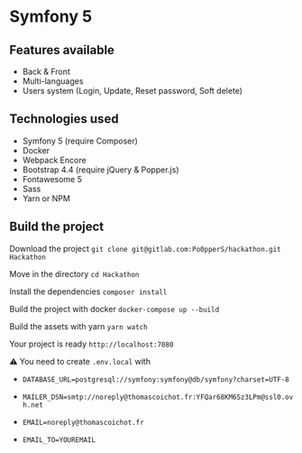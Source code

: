 # Symfony 5

## Features available

* Back & Front
* Multi-languages
* Users system (Login, Update, Reset password, Soft delete)

## Technologies used

* Symfony 5 (require Composer)
* Docker
* Webpack Encore
* Bootstrap 4.4 (require jQuery & Popper.js)
* Fontawesome 5
* Sass
* Yarn or NPM

## Build the project

Download the project `git clone git@gitlab.com:Po0pperS/hackathon.git Hackathon`

Move in the directory `cd Hackathon`

Install the dependencies `composer install`

Build the project with docker `docker-compose up --build`

Build the assets with yarn `yarn watch`

Your project is ready `http://localhost:7080`

:warning: You need to create `.env.local` with 
* `DATABASE_URL=postgresql://symfony:symfony@db/symfony?charset=UTF-8`

* `MAILER_DSN=smtp://noreply@thomascoichot.fr:YFQar68KM6Sz3LPm@ssl0.ovh.net`

* `EMAIL=noreply@thomascoichot.fr`

* `EMAIL_TO=YOUREMAIL`


